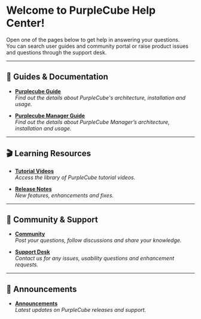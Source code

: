 # Welcome to PurpleCube Help Center!

Open one of the pages below to get help in answering your questions.  
You can search user guides and community portal or raise product issues and questions through the support desk.

---

## 📘 Guides & Documentation

- [**Purplecube Guide**](docs/guide.md)  
  _Find out the details about PurpleCube's architecture, installation and usage._

- [**Purplecube Manager Guide**](manager-guide.md)  
  _Find out the details about PurpleCube Manager’s architecture, installation and usage._

---

## 🎬 Learning Resources

- [**Tutorial Videos**](videos.md)  
  _Access the library of PurpleCube tutorial videos._

- [**Release Notes**](https://support.purplecube.ai/docs/release-notes)  
  _New features, enhancements and fixes._

---

## 💬 Community & Support

- [**Community**](community.md)  
  _Post your questions, follow discussions and share your knowledge._

- [**Support Desk**](support.md)  
  _Contact us for any issues, usability questions and enhancement requests._

---

## 📣 Announcements

- [**Announcements**](announcements.md)  
  _Latest updates on PurpleCube releases and support._
